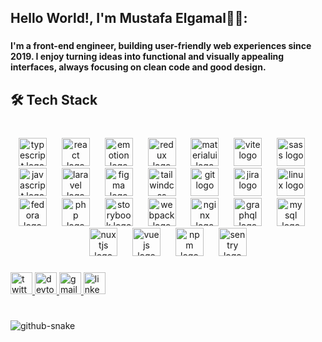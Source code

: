 <h2 align="left">Hello World!, I'm Mustafa Elgamal👋🏼:</h2>

###

<h4 align="left">I'm a front-end engineer, building user-friendly web experiences since 2019. I enjoy turning ideas into functional and visually appealing interfaces, always focusing on clean code and good design.</h4>

###

<h2 align="left">🛠️ Tech Stack</h2>

###

<br clear="both">

<div align="center">
  <img src="https://cdn.jsdelivr.net/gh/devicons/devicon/icons/typescript/typescript-original.svg" height="45" alt="typescript logo"  />
  <img width="16" />
  <img src="https://cdn.jsdelivr.net/gh/devicons/devicon/icons/react/react-original.svg" height="45" alt="react logo"  />
  <img width="16" />
  <img src="https://skillicons.dev/icons?i=emotion" height="45" alt="emotion logo"  />
  <img width="16" />
  <img src="https://cdn.simpleicons.org/redux/764ABC" height="45" alt="redux logo"  />
  <img width="16" />
  <img src="https://cdn.simpleicons.org/mui/007FFF" height="45" alt="materialui logo"  />
  <img width="16" />
  <img src="https://skillicons.dev/icons?i=vite" height="45" alt="vite logo"  />
  <img width="16" />
  <img src="https://cdn.jsdelivr.net/gh/devicons/devicon/icons/sass/sass-original.svg" height="45" alt="sass logo"  />
  <img width="16" />
  <img src="https://cdn.jsdelivr.net/gh/devicons/devicon/icons/javascript/javascript-original.svg" height="45" alt="javascript logo"  />
  <img width="16" />
  <img src="https://cdn.jsdelivr.net/gh/devicons/devicon/icons/laravel/laravel-original.svg" height="45" alt="laravel logo"  />
  <img width="16" />
  <img src="https://skillicons.dev/icons?i=figma" height="45" alt="figma logo"  />
  <img width="16" />
  <img src="https://skillicons.dev/icons?i=tailwind" height="45" alt="tailwindcss logo"  />
  <img width="16" />
  <img src="https://cdn.jsdelivr.net/gh/devicons/devicon/icons/git/git-original.svg" height="45" alt="git logo"  />
  <img width="16" />
  <img src="https://cdn.jsdelivr.net/gh/devicons/devicon/icons/jira/jira-original.svg" height="45" alt="jira logo"  />
  <img width="16" />
  <img src="https://skillicons.dev/icons?i=linux" height="45" alt="linux logo"  />
  <img width="16" />
  <img src="https://cdn.jsdelivr.net/gh/devicons/devicon/icons/fedora/fedora-original.svg" height="45" alt="fedora logo"  />
  <img width="16" />
  <img src="https://cdn.simpleicons.org/php/777BB4" height="45" alt="php logo"  />
  <img width="16" />
  <img src="https://cdn.simpleicons.org/storybook/FF4785" height="45" alt="storybook logo"  />
  <img width="16" />
  <img src="https://cdn.jsdelivr.net/gh/devicons/devicon/icons/webpack/webpack-original.svg" height="45" alt="webpack logo"  />
  <img width="16" />
  <img src="https://cdn.simpleicons.org/nginx/009639" height="45" alt="nginx logo"  />
  <img width="16" />
  <img src="https://cdn.simpleicons.org/graphql/E10098" height="45" alt="graphql logo"  />
  <img width="16" />
  <img src="https://cdn.simpleicons.org/mysql/4479A1" height="45" alt="mysql logo"  />
  <img width="16" />
  <img src="https://cdn.simpleicons.org/nuxt/00DC82" height="45" alt="nuxtjs logo"  />
  <img width="16" />
  <img src="https://cdn.jsdelivr.net/gh/devicons/devicon/icons/vuejs/vuejs-original.svg" height="45" alt="vuejs logo"  />
  <img width="16" />
  <img src="https://cdn.simpleicons.org/npm/CB3837" height="45" alt="npm logo"  />
  <img width="16" />
  <img src="https://skillicons.dev/icons?i=sentry" height="45" alt="sentry logo"  />
</div>

###

<div align="left">
  <a href="https://x.com/Mustafa_ElGaml0" target="_blank">
    <img src="https://img.shields.io/static/v1?message=Twitter&logo=twitter&label=&color=1DA1F2&logoColor=white&labelColor=&style=for-the-badge" height="35" alt="twitter logo"  />
  </a>
  <a href="https://dev.to/mostafaelgamal" target="_blank">
    <img src="https://img.shields.io/static/v1?message=dev.to&logo=dev.to&label=&color=0A0A0A&logoColor=white&labelColor=&style=for-the-badge" height="35" alt="devto logo"  />
  </a>
  <a href="mailto:mustafa.sayed.mahmoud@gmail.com" target="_blank">
    <img src="https://img.shields.io/static/v1?message=Gmail&logo=gmail&label=&color=D14836&logoColor=white&labelColor=&style=for-the-badge" height="35" alt="gmail logo"  />
  </a>
  <a href="https://www.linkedin.com/in/mustafa-el-gaml/" target="_blank">
    <img src="https://img.shields.io/static/v1?message=LinkedIn&logo=linkedin&label=&color=0077B5&logoColor=white&labelColor=&style=for-the-badge" height="35" alt="linkedin logo"  />
  </a>
</div>

###

<br clear="both">

<picture>
  <source media="(prefers-color-scheme: dark)" srcset="https://raw.githubusercontent.com/tobiasmeyhoefer/tobiasmeyhoefer/output/github-snake-dark.svg" />
  <source media="(prefers-color-scheme: light)" srcset="https://raw.githubusercontent.com/tobiasmeyhoefer/tobiasmeyhoefer/output/github-snake.svg" />
  <img alt="github-snake" src="https://raw.githubusercontent.com/tobiasmeyhoefer/tobiasmeyhoefer/output/github-snake.svg" />
</picture>

###
